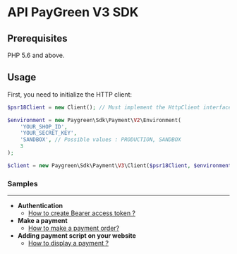 # API PayGreen V3 SDK

## Prerequisites

PHP 5.6 and above.

## Usage

First, you need to initialize the HTTP client:
```php
$psr18Client = new Client(); // Must implement the HttpClient interface

$environment = new Paygreen\Sdk\Payment\V2\Environment(
    'YOUR_SHOP_ID',
    'YOUR_SECRET_KEY',
    'SANDBOX', // Possible values : PRODUCTION, SANDBOX
    3
);

$client = new Paygreen\Sdk\Payment\V3\Client($psr18Client, $environment);
```

### Samples

---

- **Authentication**
  - [How to create Bearer access token ?](https://github.com/PayGreen/paygreen-php/blob/master/docs/v3/Payment/CreateOAuthAccessToken.md)
- **Make a payment**
  - [How to make a payment order?](https://github.com/PayGreen/paygreen-php/blob/master/docs/v3/Payment/MakePaymentOrder.md)
- **Adding payment script on your website**
  - [How to display a payment ?](https://github.com/PayGreen/paygreen-php/blob/master/docs/v3/Payment/IntegratePaymentScript.md)

